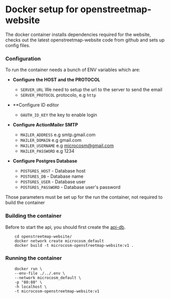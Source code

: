 # Docker setup for openstreetmap-website

The docker container installs dependencies required for the website, checks out the latest openstreetmap-website code from github and sets up config files.

### Configuration

To run the container needs a bunch of ENV variables which are:

- **Configure the HOST and the PROTOCOL**

  - `SERVER_URL` We need to setup the url to the server to send the email
  - `SERVER_PROTOCOL` protocolo, e.g `http`

- \*\*Configure ID editor

  - `OAUTH_ID_KEY` the key to enable login

- **Configure ActionMailer SMTP**

  - `MAILER_ADDRESS` e.g smtp.gmail.com
  - `MAILER_DOMAIN` e.g gmail.com
  - `MAILER_USERNAME` e.g microcosm@gmail.com
  - `MAILER_PASSWORD` e.g 1234

- **Configure Postgres Database**

  - `POSTGRES_HOST` - Database host
  - `POSTGRES_DB` - Database name
  - `POSTGRES_USER` - Database user
  - `POSTGRES_PASSWORD` - Database user's password

Those parameters must be set up for the run the container, not required to build the container

### Building the container

Before to start the api, you should first create the [api-db](https://github.com/developmentseed/microcosm/tree/master/db).

```
    cd openstreetmap-website/
    docker network create microcosm_default
    docker build -t microcosm-openstreetmap-website:v1 .
```

### Running the container

```
    docker run \
    --env-file ./../.env \
    --network microcosm_default \
    -p "80:80" \
    -h localhost \
    -t microcosm-openstreetmap-website:v1
```
